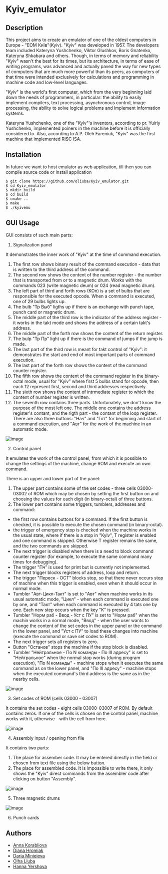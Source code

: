 # Kyiv_emulator

## Description
This project aims to create an emulator of one of the oldest computers in Europe - "ЕОМ Київ"(Kyiv).
"Kyiv" was developed in 1957. The developers team included Kateryna Yushchenko, Viktor Glushkov, Boris Gnatenko, Kateryna Shkabara and others.
Though, in terms of memory and reliability "Kyiv" wasn't the best for its times, but its architecture, in terms of ease of writing programs, was advanced and actually paved the way for new types of computers that are much more powerful than its peers, as computers of that time were intended exclusively for calculations and programming in machine code and low-level languages.

"Kyiv" is the world's first computer, which from the very beginning laid down the needs of programmers, in particular: the ability to easily implement compilers, text processing, asynchronous control, image processing, the ability to solve logical problems and implement information systems.

Kateryna Yushchenko, one of the "Kyiv"'s inventors, according to pr. Yuiriy Yushchenko, implemented poiners in the machine before it is officially considered to. Also, according to A.P. Oleh Fareniuk, "Kyiv" was the first machine that implemented RISC ISA.

## Installation
In future we want to host emulator as web application, till then you can compile source code or install application
```{bash}
$ git clone https://github.com/oliuba/Kyiv_emulator.git
$ cd Kyiv_emulator
$ mkdir build
$ cd build
$ cmake ..
$ make
$ ./kyivemu
```

## GUI Usage

GUI consists of such main parts:

1. Signalization panel

It demonstrates the inner work of "Kyiv" at the time of command execution.
1. The first row shows binary result of the command execution - data that is written to the third address of the command.
2. The second row shows the content of the number register - the number that is transported from or to a magnetic drum. Works with the commands 023 (write magnetic deum) or 024 (read magnetic drum).
3. The left part of third and forth rows (KOп) is a set of bulbs that are responsible for the executed opcode. When a command is executed, one of 29 bulbs lights up.
4. The bulb "Тр Выб" ligths up if there is an exchange with punch tape, punch card or magnetic drum.
5. The middle part of the third row is the indicator of the address register - it works in the takt mode and shows the address of a certain takt's address.
6. The middle part of the forth row shows the content of the return register.
7. The bulp "Тр Пр" light up if there is the command of jumps if the jump is made.
8. The last part of the third row is meant for takt control of "Kyiv": it demonstrates the start and end of most important parts of command execution.
9. The last part of the forth row shows the content of the command counter register.
10. The fifth row shows the content of the command register in the binary-octal mode, usual for "Kyiv" where first 5 bulbs stand for opcode, then each 12 represent first, second and third addresses respectively.
11. The sixth row shows the content of intrmediate register to which the content of number register is written.
12. The seventh row contains three parts. Unfortunately, we don't know the purpose of the most left one. The middle one contains the address register's contant, and the rigth part - the contant of the loop register. There are also three buttons: "Нач" and "Гот" for beginning and start of a command execution, and "Авт" for the work of the machine in an automatic mode.

![image](https://user-images.githubusercontent.com/50978411/149560770-1e69b03f-a726-4977-bf7f-51dc73fdf1d0.png)

2. Control panel

It emulates the work of the control panel, from which it is possible to change the settings of the machine, change ROM and execute an own command.

There is an upper and lower part of the panel:

1. The upper part contains some of the set codes - three cells 03000-03002 of ROM which may be chosen by setting the first button on and choosing the values for each digit (in binary-octal) of three buttons.
2. The lower part contains some triggers, tumblers, addresses and command:
- the first row contains buttons for a command. If the first button is checked, it is possible to execute the chosen command (in binary-octal).
- the trigger of emergency stop is checked when the machine works in the usual state, where if there is a stop in "Kyiv", T register is enabled and one command is skipped. Otherwise T register remains the same, and the two commands are skipped.
- The next trigger is disabled when there is a need to block command counter register (for example, to execute the same command many times for debugging).
- The trigger "Пч" is used for print but is currently not implemented.
- The next trigger blocks registers of address, loop and return.
- The trigger "Переск - ОСТ" blocks stop, so that there never occurs stop of machine when this trigger is enabled, even when it should occur in normal mode.
- Tumbler "Авт-Цикл-Такт" is set to "Авт" when machine works in its usual automatic mode, "Цикл" - when each command is executed one by one, and "Такт" when each command is executed by 4 tats one by one. Each new step occurs when the key "K" is pressed.
- Tumbler "Норм раб - Ввод - Уст с ПУ" is set to "Норм раб" when the machin works in a normal mode, "Ввод" - when the user wants to change the content of the set codes in the upper panel or the command in the lower panel, and "Уст с ПУ" to load these changes into machine (execute the command or save set codes to ROM).
- The next trigger sets all registers to zero.
- Button "Останов" stops the machine if the stop block is disabled.
- Tumbler "Нейтральное - По N команды - По III адресу" is set to "Нейтральное" when the normal stop works (during program execution), "По N команды" - machine stops when it executes the same command as on the lower panel, and "По III адресу" - machine stops when the executed command's third address is the same as in the nearby cells.

![image](https://user-images.githubusercontent.com/50978411/149560985-c8facf84-4fe7-4b3a-90f7-4b98925563c2.png)

3. Set codes of ROM (cells 03000 - 03007)

It contains the set codes - eight cells 03000-03007 of ROM. By default contains zeros. If one of the cells is chosen on the control panel, machine works with it, otherwise - with the cell from here.

![image](https://user-images.githubusercontent.com/50978411/149561110-79695334-4dda-49bd-8e1a-2135b614bfd4.png)

4. Assembly input / opening from file

It contains two parts:

1. The place for assember code. It may be entered directly in the field or chosen from text file using the below button.
2. The place for assembled code. It is impossible to write there, it only shows the "Kyiv" direct commands from the assembler code after clicking on button "Assembly".

![image](https://user-images.githubusercontent.com/50978411/149561230-f6c63bc9-6052-4b58-bd3d-e18417d3dccc.png)

5. Three magnetic drums

![image](https://user-images.githubusercontent.com/50978411/149561296-743bcaf5-944d-4f77-9de5-d18570147177.png)

6. Punch cards

## Authors
* [Anna Korabliova](https://github.com/anika02)
* [Diana Hromiak](https://github.com/Diana-Doe)
* [Daria Minieieva](https://github.com/DariaMinieieva)
* [Olha Liuba](https://github.com/oliuba)
* [Hanna Yershova](https://github.com/hannusia)
